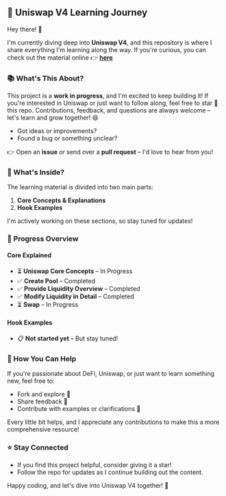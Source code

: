 ## 🚀 Uniswap V4 Learning Journey

Hey there! 👋

I'm currently diving deep into **Uniswap V4**, and this repository is where I share everything I'm learning along the way. If you're curious, you can check out the material online 👉 **[here](https://blockchaincampus.net/docs/UniswapV4/intro)**



### 📚 What's This About?

This project is a **work in progress**, and I'm excited to keep building it! If you're interested in Uniswap or just want to follow along, feel free to star 🌟 this repo. Contributions, feedback, and questions are always welcome – let's learn and grow together! 😄

- Got ideas or improvements?
- Found a bug or something unclear?

👉 Open an **issue** or send over a **pull request** – I'd love to hear from you!



### 🔧 What's Inside?

The learning material is divided into two main parts:

1. **Core Concepts & Explanations**
2. **Hook Examples**

I'm actively working on these sections, so stay tuned for updates!



### 📂 Progress Overview

#### **Core Explained**

- ⏳ **Uniswap Core Concepts** – In Progress
- ✅ **Create Pool** – Completed
- ✅ **Provide Liquidity Overview** – Completed
- ✅ **Modify Liquidity in Detail** – Completed
- ⏳ **Swap** – In Progress

#### **Hook Examples**

- 📋 **Not started yet** – But stay tuned!



### 🌱 How You Can Help

If you're passionate about DeFi, Uniswap, or just want to learn something new, feel free to:

- Fork and explore 🧪
- Share feedback 📝
- Contribute with examples or clarifications 🤝

Every little bit helps, and I appreciate any contributions to make this a more comprehensive resource!



### ⭐ Stay Connected

- If you find this project helpful, consider giving it a star!
- Follow the repo for updates as I continue building out the content.

Happy coding, and let's dive into Uniswap V4 together! 🚀

